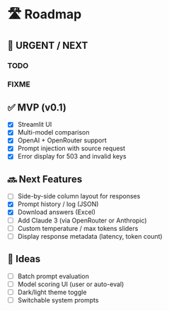 # 🛣️ Roadmap

## 🚧 URGENT / NEXT
### TODO


### FIXME


## ✅ MVP (v0.1)
- [x] Streamlit UI
- [x] Multi-model comparison
- [x] OpenAI + OpenRouter support
- [x] Prompt injection with source request
- [x] Error display for 503 and invalid keys

## 🔜 Next Features
- [ ] Side-by-side column layout for responses
- [x] Prompt history / log (JSON)
- [x] Download answers (Excel)
- [ ] Add Claude 3 (via OpenRouter or Anthropic)
- [ ] Custom temperature / max tokens sliders
- [ ] Display response metadata (latency, token count)

## 🧪 Ideas
- [ ] Batch prompt evaluation
- [ ] Model scoring UI (user or auto-eval)
- [ ] Dark/light theme toggle
- [ ] Switchable system prompts